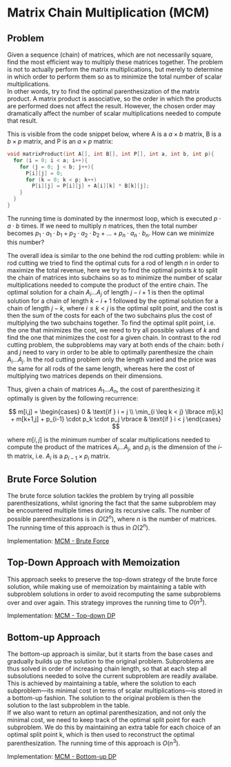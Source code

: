 # Matrix Chain Multiplication (MCM)

## Problem

Given a sequence (chain) of matrices, which are not necessarily square, find the most efficient way to multiply these matrices together. The problem is not to actually perform the matrix multiplications, but merely to determine in which order to perform them so as to minimize the total number of scalar multiplications.  
In other words, try to find the optimal parenthesization of the matrix product. A matrix product is associative, so the order in which the products are performed does not affect the result. However, the chosen order may dramatically affect the number of scalar multiplications needed to compute that result.

This is visible from the code snippet below, where A is a $a \times b$ matrix, B is a $b \times p$ matrix, and P is an $a \times p$ matrix:

```c
void matrixProduct(int A[], int B[], int P[], int a, int b, int p){
  for (i = 0; i < a; i++){
    for (j = 0; j < b; j++){
      P[i][j] = 0;
      for (k = 0; k < p; k++)
        P[i][j] = P[i][j] + A[i][k] * B[k][j];
    }
  }
}
```

The running time is dominated by the innermost loop, which is executed $p \cdot a \cdot b$ times. If we need to multiply $n$ matrices, then the total number becomes $p_1\cdot a_1 \cdot b_1 + p_2 \cdot a_2 \cdot b_2 + \dots + p_n \cdot a_n \cdot b_n$. How can we minimize this number?

The overall idea is similar to the one behind the rod cutting problem: while in rod cutting we tried to find the optimal cuts for a rod of length $n$ in order to maximize the total revenue, here we try to find the optimal points $k$ to split the chain of matrices into subchains so as to minimize the number of scalar multiplications needed to compute the product of the entire chain. The optimal solution for a chain $A_i \dots A_j$ of length $j - i + 1$ is then the optimal solution for a chain of length $k - i + 1$ followed by the optimal solution for a chain of length $j - k$, where $i\leq k < j$ is the optimal split point, and the cost is then the sum of the costs for each of the two subchains plus the cost of multiplying the two subchains together. To find the optimal split point, i.e. the one that minimizes the cost, we need to try all possible values of $k$ and find the one that minimizes the cost for a given chain. In contrast to the rod cutting problem, the subproblems may vary at both ends of the chain: both $i$ and $j$ need to vary in order to be able to optimally parenthesize the chain $A_i \dots A_j$. In the rod cutting problem only the length varied and the price was the same for all rods of the same length, whereas here the cost of multiplying two matrices depends on their dimensions.

Thus, given a chain of matrices $A_1 \dots A_n$, the cost of parenthesizing it optimally is given by the following recurrence:

$$
m[i,j] = \begin{cases}
0 & \text{if } i = j \\
\min_{i \leq k < j} \lbrace m[i,k] + m[k+1,j] + p_{i-1} \cdot p_k \cdot p_j \rbrace & \text{if } i < j
\end{cases}
$$

where $m[i,j]$ is the minimum number of scalar multiplications needed to compute the product of the matrices $A_i \dots A_j$, and $p_i$ is the dimension of the $i$-th matrix, i.e. $A_i$ is a $p_{i-1} \times p_i$ matrix.

## Brute Force Solution

The brute force solution tackles the problem by trying all possible parenthesizations, whilst ignoring the fact that the same subproblem may be encountered multiple times during its recursive calls. The number of possible parenthesizations is in $\Omega(2^n)$, where $n$ is the number of matrices. The running time of this approach is thus in $\Omega(2^n)$.

Implementation: [MCM - Brute Force](https://github.com/pl3onasm/Algorithms/tree/main/algorithms/dynamic-programming/matrix-chain-mult/mcm-1.c)

## Top-Down Approach with Memoization

This approach seeks to preserve the top-down strategy of the brute force solution, while making use of memoization by maintaining a table with subproblem solutions in order to avoid recomputing the same subproblems over and over again. This strategy improves the running time to $O(n^3)$.  

Implementation: [MCM - Top-down DP](https://github.com/pl3onasm/Algorithms/tree/main/algorithms/dynamic-programming/matrix-chain-mult/mcm-2.c)

## Bottom-up Approach

The bottom-up approach is similar, but it starts from the base cases and gradually builds up the solution to the original problem. Subproblems are thus solved in order of increasing chain length, so that at each step all subsolutions needed to solve the current subproblem are readily availabe. This is achieved by maintaining a table, where the solution to each subproblem—its minimal cost in terms of scalar multiplications—is stored in a bottom-up fashion. The solution to the original problem is then the solution to the last subproblem in the table.  
If we also want to return an optimal parenthesization, and not only the minimal cost, we need to keep track of the optimal split point for each subproblem. We do this by maintaining an extra table for each choice of an optimal split point k, which is then used to reconstruct the optimal parenthesization. The running time of this approach is $O(n^3)$.

Implementation: [MCM - Bottom-up DP](https://github.com/pl3onasm/Algorithms/tree/main/algorithms/dynamic-programming/matrix-chain-mult/mcm-3.c)
